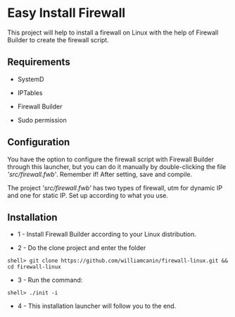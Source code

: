 # Easy Install Firewall


This project will help to install a firewall on Linux with the help of Firewall Builder to create the firewall script.


## Requirements


* SystemD

* IPTables

* Firewall Builder

* Sudo permission

## Configuration

You have the option to configure the firewall script with Firewall Builder through this launcher, but
you can do it manually by double-clicking the file *'src/firewall.fwb'*.
Remember if! After setting, save and compile.

The project *'src/firewall.fwb'* has two types of firewall, utm for dynamic IP and one for static IP.
Set up according to what you use. 

## Installation

* 1 - Install Firewall Builder according to your Linux distribution.

* 2 - Do the clone project and enter the folder

~~~shell
shell> git clone https://github.com/williamcanin/firewall-linux.git && cd firewall-linux
~~~


* 3 - Run the command:

~~~shell
shell> ./init -i
~~~

* 4 - This installation launcher will follow you to the end.
